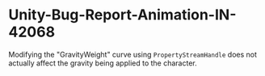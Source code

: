 # Unity-Bug-Report-Animation-IN-42068
Modifying the "GravityWeight" curve using `PropertyStreamHandle` does not actually affect the gravity being applied to the character.

